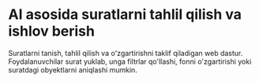 # AI asosida suratlarni tahlil qilish va ishlov berish 
 Suratlarni tanish, tahlil qilish va o'zgartirishni taklif qiladigan web dastur. Foydalanuvchilar surat yuklab, unga filtrlar qo'llashi, fonni o'zgartirishi yoki suratdagi obyektlarni aniqlashi mumkin.
